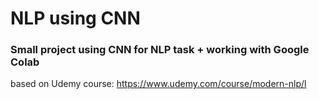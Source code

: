 # NLP using CNN



### Small project using CNN for NLP task + working with Google Colab

based on Udemy course: https://www.udemy.com/course/modern-nlp/l
